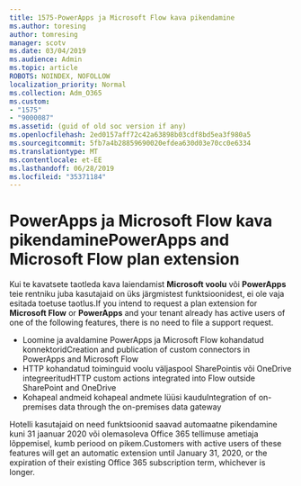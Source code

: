 ```yaml
---
title: 1575-PowerApps ja Microsoft Flow kava pikendamine
ms.author: toresing
author: tomresing
manager: scotv
ms.date: 03/04/2019
ms.audience: Admin
ms.topic: article
ROBOTS: NOINDEX, NOFOLLOW
localization_priority: Normal
ms.collection: Adm_O365
ms.custom:
- "1575"
- "9000087"
ms.assetid: (guid of old soc version if any)
ms.openlocfilehash: 2ed0157aff72c42a63898b03cdf8bd5ea3f980a5
ms.sourcegitcommit: 5fb7a4b28859690020efdea630d03e70cc0e6334
ms.translationtype: MT
ms.contentlocale: et-EE
ms.lasthandoff: 06/28/2019
ms.locfileid: "35371184"
---
```

# <a name="powerapps-and-microsoft-flow-plan-extension"></a><span data-ttu-id="ef1e9-102">PowerApps ja Microsoft Flow kava pikendamine</span><span class="sxs-lookup"><span data-stu-id="ef1e9-102">PowerApps and Microsoft Flow plan extension</span></span>

<span data-ttu-id="ef1e9-103">Kui te kavatsete taotleda kava laiendamist **Microsoft voolu** või **PowerApps** teie rentniku juba kasutajaid on üks järgmistest funktsioonidest, ei ole vaja esitada toetuse taotlus.</span><span class="sxs-lookup"><span data-stu-id="ef1e9-103">If you intend to request a plan extension for **Microsoft Flow** or **PowerApps** and your tenant already has active users of one of the following features, there is no need to file a support request.</span></span>

- <span data-ttu-id="ef1e9-104">Loomine ja avaldamine PowerApps ja Microsoft Flow kohandatud konnektorid</span><span class="sxs-lookup"><span data-stu-id="ef1e9-104">Creation and publication of custom connectors in PowerApps and Microsoft Flow</span></span>
- <span data-ttu-id="ef1e9-105">HTTP kohandatud toiminguid voolu väljaspool SharePointis või OneDrive integreeritud</span><span class="sxs-lookup"><span data-stu-id="ef1e9-105">HTTP custom actions integrated into Flow outside SharePoint and OneDrive</span></span>
- <span data-ttu-id="ef1e9-106">Kohapeal andmeid kohapeal andmete lüüsi kaudu</span><span class="sxs-lookup"><span data-stu-id="ef1e9-106">Integration of on-premises data through the on-premises  data gateway</span></span>

<span data-ttu-id="ef1e9-107">Hotelli kasutajaid on need funktsioonid saavad automaatne pikendamine kuni 31 jaanuar 2020 või olemasoleva Office 365 tellimuse ametiaja lõppemisel, kumb periood on pikem.</span><span class="sxs-lookup"><span data-stu-id="ef1e9-107">Customers with active users of these features will get an automatic extension until January 31, 2020, or the expiration of their existing Office 365 subscription term, whichever is longer.</span></span>